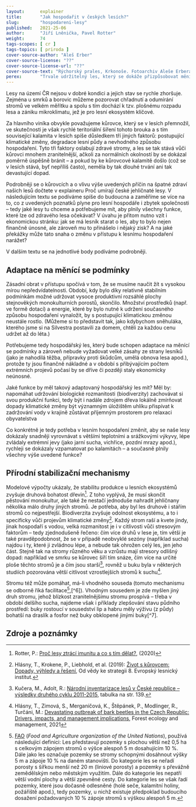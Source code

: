 ```yaml
---
layout:      explainer
title:       "Jak hospodařit v českých lesích?"
slug:        "hospodareni-lesy"
published:   2021-25-06
author:      "Jiří Lněnička, Pavel Rotter"
weight:      74
tags-scopes: [ cr ]
tags-topics: [ priroda ]
cover-source-author: "Aleš Erber"
cover-source-license: "??"
cover-source-license-url: "??"
cover-source-text: "Rýchorský prales, Krkonoše. Fotoarchiv Aleše Erbera."
perex:       "Trvale udržitelný les, který se dokáže přizpůsobovat měnícím se klimatickým podmínkám, je takový, v němž se hospodaří přírodě blízkým způsobem. Jak to ale udělat, abychom dokázali les chránit a zároveň jej mohli také využívat – například k produkci dřeva nebo trávení volného času? Výzvy spojené s postupující klimatickou změnou, před kterými stojí lesníci v 21. století, a možné cesty, jimiž se mohou vydat, přibližuje následující explainer."
---
```


Lesy na území ČR nejsou v dobré kondici a jejich stav se rychle zhoršuje. Zejména u smrků a borovic můžeme pozorovat chřadnutí a odumírání stromů ve velkém měřítku a spolu s tím dochází k tzv. plošnému rozpadu lesa a zániku mikroklimatu, jež je pro lesní ekosystém klíčové. 

Za hlavního viníka obvykle považujeme kůrovce, který se v lesích přemnožil, ve skutečnosti je však rychlé teritoriální šíření tohoto brouka a s tím související kalamita v lesích spíše důsledkem tří jiných faktorů: postupující klimatické změny, degradace lesní půdy a nevhodného způsobu hospodaření. Tyto tři faktory oslabují zdravé stromy, a les se tak stává vůči kůrovci mnohem zranitelnější, ačkoli za normálních okolností by se dokázal poměrně úspěšně bránit – a pokud by ke kůrovcové kalamitě došlo (což se v lesích stává, byť nepříliš často), neměla by tak dlouhé trvání ani tak devastující dopad. 

Podrobněji se o kůrovcích a o vlivu výše uvedených příčin na špatné zdraví našich lesů dočtete v explaineru Proč umírají české jehličnaté lesy. V následujícím textu se podíváme spíše do budoucna a zaměříme se více na to, co z uvedených poznatků plyne pro lesní hospodáře i zbytek společnosti – tedy jaké lesy tu chceme a potřebujeme mít, aby plnily všechny funkce, které lze od zdravého lesa očekávat? V úvahu je přitom nutno vzít i ekonomickou stránku: jak se má lesník starat o les, aby to bylo nejen finančně únosné, ale zároveň mu to přinášelo i nějaký zisk? A na jaké překážky může tato snaha o změnu v přístupu k lesnímu hospodaření narážet?

V dalším textu se na jednotlivé body podíváme podrobněji. 

## Adaptace na měnící se podmínky  

Zásadní obrat v přístupu spočívá v tom, že se musíme naučit žít s vysokou mírou nepředvídatelnosti. Období, kdy bylo díky relativně stabilním podmínkám možné udržovat vysoce produktivní rozsáhlé plochy stejnověkých monokulturních porostů, skončilo. Množství prostředků (např. ve formě dotací) a energie, které by bylo nutné k udržení současného způsobu hospodaření vynaložit, by s postupující klimatickou změnou neustále rostlo. (Můžeme si to představit tak, jako kdybychom sněhuláka, kterého jsme si na Silvestra postavili za domem, chtěli za každou cenu udržet až do léta.) 

Potřebujeme tedy hospodářský les, který bude schopen adaptace na měnící se podmínky a zároveň nebude vyžadovat velké zásahy ze strany lesníků (jako je nahodilá těžba, přípravky proti škůdcům, umělá obnova lesa apod.), protože ty jsou finančně nákladné a v období s přibývajícím počtem extrémních projevů počasí by se dříve či později staly ekonomicky neúnosné.

Jaké funkce by měl takový adaptovaný hospodářský les mít? Měl by:
napomáhat udržování biologické rozmanitosti (biodiverzity)
zachovávat si svou produkční funkci, tedy být i nadále zdrojem dřeva
lokálně zmírňovat dopady klimatické změny
být významným úložištěm uhlíku
přispívat k zadržování vody v krajině
zůstávat příjemným prostorem pro relaxaci obyvatelstva

Co konkrétně je tedy potřeba v lesním hospodaření změnit, aby se naše lesy dokázaly snadněji vyrovnávat s většími teplotními a srážkovými výkyvy, lépe zvládaly extrémní jevy (jako jarní sucha, vichřice, pozdní mrazy apod.), rychleji se dokázaly vzpamatovat po kalamitách – a současně plnily všechny výše uvedené funkce?  

## Přírodní stabilizační mechanismy

Modelové výpočty ukázaly, že stabilitu produkce u lesních ekosystémů zvyšuje druhová bohatost dřevin[^1]. Z toho vyplývá, že musí skončit pěstování monokultur, ale také že nestačí jednoduše nahradit jehličnany několika málo druhy jiných stromů. Je potřeba, aby byl les druhově i stářím stromů co nejpestřejší. Biodiverzita zvyšuje odolnost ekosystému, a to i specificky vůči projevům klimatické změny[^2]. Každý strom raší a kvete jindy, jinak hospodaří s vodou, velká rozmanitost je i v citlivosti vůči stresovým faktorům – tedy zjednodušeně řečeno: čím více druhů v lese je, tím větší je také pravděpodobnost, že se v případě neobvyklé sezóny (například sucha) najdou i ty, které ji zvládnou lépe, a nebude tak ohrožen celý les, jen jeho část. Stejně tak na stromy různého věku a vzrůstu mají stresory odlišný dopad: například ve smrku se kůrovec šíří tím snáze, čím více na určité ploše těchto stromů je a čím jsou starší[^3], rovněž u buku byla v některých studiích pozorována větší citlivost vzrostlejších stromů k suchu[^4].

Stromu též může pomáhat, má-li vhodného souseda (tomuto mechanismu se odborně říká facilitace[^5],[^6]). Vhodným sousedem je zde myšlen jiný druh stromu, jehož blízkost zranitelnějšímu stromu prospívá – třeba v období delšího sucha, najdeme však i příklady zlepšování stavu půdního prostředí: buky rostoucí v sousedství lip a habru měly výživu (z půdy) bohatší na draslík a fosfor než buky obklopené jinými buky[^7].


## Zdroje a poznámky

[^1]: Rotter, P.: [Proč lesy ztrácí imunitu a co s tím dělat?](https://www.researchgate.net/publication/343059340_Proc_lesy_ztraci_imunitu_a_co_s_tim_delat), (2020)

[^2]: Hlásny, T., Krokene, P., Liebhold, et al. (2019): [Život s kůrovcem: Dopady, výhledy a řešení](https://efi.int/sites/default/files/files/publication-bank/2020/efi_fstp8_2019_cz.pdf), Od vědy ke strategii 8. Evropský lesnický institut.

[^3]: Kučera, M., Adolt, R.: [Národní inventarizace lesů v České republice – výsledky druhého cyklu 2011-2015](https://nil.uhul.cz/downloads/2019_kniha_nil2_web.pdf), tabulka na str. 139.

[^4]: Hlásny, T., Zimová, S., Merganičová, K., Štěpánek, P., Modlinger, R., Turčáni, M.: [Devastating outbreak of bark beetles in the Czech Republic: Drivers, impacts, and management implications](https://pubag.nal.usda.gov/catalog/7314598), Forest ecology and management, 2021

[^5]: [FAO](http://www.fao.org/home/en/) (*Food and Agriculture organization of the United Nations*), používá následující definici: Les představují pozemky s plochou větší než 0,5 ha s celkovým zápojem stromů o výšce alespoň 5 m dosahujícím 10 %. Dále jako les označuje pozemky se stromy schopnými dosáhnout výšky 5 m a zápoje 10 % na daném stanovišti. Do kategorie les se neřadí porosty s šířkou menší než 20 m (liniové porosty) a pozemky s převážně zemědělským nebo městským využitím. Dále do kategorie les nepatří větší vodní plochy a větší zpevněné cesty. Do kategorie les se však řadí pozemky, které jsou dočasně odlesněné (holé seče, kalamitní holiny, požářiště apod.), tedy pozemky, u nichž existuje předpoklad budoucího dosažení požadovaných 10 % zápoje stromů s výškou alespoň 5 m.  

[^15]: [Jaký podkorní hmyz kromě lýkožrouta smrkového hostí jehličnany v Česku?](https://ekolist.cz/cz/publicistika/priroda/jaky-podkorni-hmyz-krome-lykozrouta-smrkoveho-hosti-jehlicnany-v-cesku), Ekolist.cz (2020)

[^16]: [Atlas poškození dřevin: škůdci kmene a větví jehličnanů](http://atlasposkozeni.mendelu.cz/kategorie/137-skudci_kmene_a_vetvi_jehlicnanu.html)

[^21]: Višňák, R.: Les v hodině dvanácté (2009), ISBN 978-80-88699-19-4

[^22]: V knížce *Les v hodině dvanácté* (Richard Višňák, 2009) popisuje autor podrobněji malý a velký cyklus obnovy lesa a poznamenává, že v určitých podmínkách je plošný rozpad lesa součástí přirozeného cyklu. Jde hlavně o jehličnaté lesy severské tajgy, ve kterých požáry nebo vichřice způsobují umírání starého lesa ve velkých oblastech. Uvolněné plochy pak nejdříve obsadí tzv. pionýrské dřeviny – třeba břízy nebo jeřáby. České lesy by se ale v přirozeném stavu obnovovaly postupně a plošný rozpad lesa vzniká v českých podmínkách hlavně vlivem hospodaření a vysazování stejnověkých monokultur (většinou smrkových).

[^23]: Obecně platí, že monokultury bývají méně odolné než smíšené porosty. Výjimkou jsou ale akátové lesy. Akát je nepůvodní invazní dřevina, jeho kořeny vypouštějí látky, které jsou pro ostatní rostliny toxické, nemá přirozené škůdce, a je proto schopen tvořit velmi odolné monokultury, ze kterých vytlačí všechny ostatní rostliny.

[^24]: Hruška, J., Kopáček, J.: [Kyselý déšť stále s námi – zdroje, mechanismy, účinky, minulost a budoucnost](https://www.mzp.cz/web/edice.nsf/DC21A4C7F0AFAD0AC1257081001AA6B7/$file/planeta_web.pdf), (2005), Ministerstvo životního prostředí ČR.

[^25]: Chuchman, T., Oulehle, F., Hruška, J.: [Poškozování ekosystémů nadměrnou depozicí dusíku a vyjádření míry kritické zátěže](https://ziva.avcr.cz/files/ziva/pdf/poskozovani-ekosystemu-nadmernou-depozici-dusiku-a.pdf), (2019), Živa, nakladatelství Academia, [přílohy a mapy](https://ziva.avcr.cz/2020-4/poskozovani-ekosystemu-nadmernou-depozici-dusiku-a-vyjadreni-miry-kriticke-zateze.html)

[^26]: Rotter, P. et al.: [Lesníkův průvodce neklidnými časy](https://www.researchgate.net/publication/354779838_Lesnikuv_pruvodce_neklidnymi_casy). VÚKOZ, (2021),

[^30]: [Mapa potenciální přirozené vegetace České republiky](https://www.pladias.cz/download/vegetation). Tato mapa zachycuje typy vegetace, které by na přirozeném nebo člověkem pozměněném stanovišti existovaly v případě, že by člověk vegetaci neovlivňoval.

[^40]: Průměrná [změna teploty s výškou](https://www.pocasicz.cz/aktuality-o-pocasi/aktuality-471/zmena-teploty-s-vyskou-1455) je 0,6 °C na 100 m. Tedy oteplení o 2 °C odpovídá  posunu přibližně o 300 m.

[^50]: V obecné rovině lze říci, že sucho, které by se před sto lety vyskytovalo jen asi jednou za deset let, můžeme nyní, kdy je planeta o 1 °C teplejší, očekávat za dekádu zhruba dvakrát. Lokální riziko sucha závisí na mnoha faktorech, v některých oblastech se riziko zvyšuje mnohem více (podrobněji viz obrázek SPM.6 v [IPCC, 2021: Summary for Policymakers. In: Climate Change 2021: The Physical Science Basis.](https://www.ipcc.ch/report/ar6/wg1/downloads/report/IPCC_AR6_WGI_SPM.pdf#page=24)) Contribution of Working Group I to the Sixth Assessment Report of the Intergovernmental Panel on Climate Change.

[^51]: Büntgen, U., Urban, O., Krusic, P.J. et al.: [Recent European drought extremes beyond Common Era background variability](https://www.nature.com/articles/s41561-021-00698-0). Nat. Geosci. 14, 190–196 (2021). [https://doi.org/10.1038/s41561-021-00698-0](https://doi.org/10.1038/s41561-021-00698-0).

[^52]: [Mapa výskytu lýkožrouta smrkového](https://www.klimatickazmena.cz/cs/?l=64), Czechglobe.

[^101]: Situace smrkových a borových lesů je do velké míry podobná. Oba typy dřevin jsou oslabovány klimatickou změnou, pěstováním v monokulturách a degradací půdy a zabíjeny kůrožravým hmyzem. V publikaci [Lesníkův průvodce neklidnými časy](https://www.researchgate.net/publication/354779838_Lesnikuv_pruvodce_neklidnymi_casy) autoři podrobněji diskutují situaci obou dřevin a související výzkum se závěrem, že *chřadnutí borovice nejlépe vysvětluje kombinované působení depozice reaktivního dusíku a sucha, přičemž depozice má o něco vyšší váhu.* Specifikům borových lesů se věnuje také publikace [Biotičtí škodliví činitelé na borovici a sucho](https://www.vulhm.cz/files/uploads/2019/12/2016_LOS-letak_BO-a-sucho.pdf).

[^102]: Šrámek, V. et al. (2007): [Chřadnutí lesních porostů na LS Jablunkov. Určení komplexu příčin poškození a návrh opatření na revitalizaci lesa](https://lesycr.cz/wp-content/uploads/2016/12/jablunkov-web.pdf)

[^103]: Šrámek, V., Novotný, R., & Fadrhonsová, V. (2015): [Chřadnutí smrkových porostů a stav lesních půd v oblasti Severní Moravy a Slezska](https://www.vulhm.cz/files/uploads/2019/02/401.pdf). Zprávy lesnického výzkumu, 60(2), 147–153.

[^104]: De Vries, W., et al.: [Impacts of acid deposition, ozone exposure and weather conditions on forest ecosystems in Europe: an overview](https://link.springer.com/content/pdf/10.1007/s11104-014-2056-2.pdf) Plant and Soil (2014), 380(1), 1–45.
